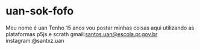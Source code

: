 # uan-sok-fofo
Meu nome é uan
Tenho 15 anos
vou postar minhas coisas aqui utilizando as plataformas p5js e scrath 
gmail:santos.uan@escola.pr.gov.br
instagram:@santxz.uan
